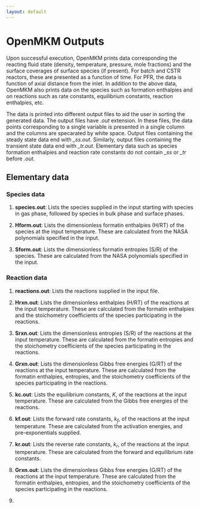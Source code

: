 ```yaml
---
layout: default
---
```


# OpenMKM Outputs

Upon successful execution, OpenMKM prints data corresponding the reacting fluid
 state (density, temperature, pressure, mole fractions) and the surface 
coverages of surface species (if present). For batch and CSTR reactors, these 
are presented as a function of time. For PFR, the data is function of axial 
distance from the inlet. In addition to the above data, OpenMKM also prints 
data on the species such as formation enthalpies and on reactions such as rate 
constants, equilibrium constants, reaction enthalpies, etc. 

The data is 
printed into different output files to aid the user in sorting the generated 
data. The output files have *.out* extension. In these files, the data points 
corresponding to a single variable is presented in a single column and the 
columns are specarated by white space. Output files containing the steady state
data end with *_ss.out*. Similarly, output files containing the transient state
data end with *_tr.out*. Elementary data such as species formation enthalpies and
reaction rate constants do not contain *_ss* or *_tr* before *.out*.

## Elementary data

### Species data

1. **species.out**: Lists the species supplied in the input starting with species in gas phase, followed by species in bulk phase and surface phases.

2. **Hform.out**: Lists the dimensionless formatin enthalpies (H/RT) of the species at the input temperature. These are calculated from the NASA polynomials specified in the input. 

3. **Sform.out**: Lists the dimensionless formatin entropies (S/R) of the species. These are calculated from the NASA polynomials specified in the input. 

### Reaction data

1. **reactions.out**: Lists the reactions supplied in the input file.

2. **Hrxn.out**: Lists the dimensionless enthalpies (H/RT) of the reactions at the input temperature. These are calculated from the formatin enthalpies and the stoichometry coefficients of the species participating in the reactions. 

3. **Srxn.out**: Lists the dimensionless entropies (S/R) of the reactions at the input temperature. These are calculated from the formatin entropies and the stoichometry coefficients of the species participating in the reactions. 

4. **Grxn.out**: Lists the dimensionless Gibbs free energies (G/RT) of the reactions at the input temperature. These are calculated from the formatin enthalpies, entropies, and the stoichometry coefficients of the species participating in the reactions. 

5. **kc.out**: Lists the equilibrium constants, $K$,  of the reactions at the input temperature. These are calculated from the Gibbs free energies of the reactions.

6. **kf.out**: Lists the forward rate constants, $k_f$,  of the reactions at the input temperature. These are calculated from the activation energies, and pre-exponentials supplied. 

7. **kr.out**: Lists the reverse rate constants, $k_r$,  of the reactions at the input temperature. These are calculated from the forward and equilibrium rate constants. 


4. **Grxn.out**: Lists the dimensionless Gibbs free energies (G/RT) of the reactions at the input temperature. These are calculated from the formatin enthalpies, entropies, and the stoichometry coefficients of the species participating in the reactions. 

5. 

